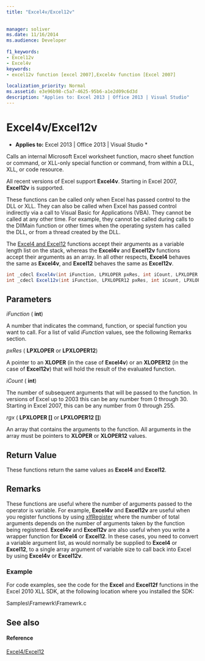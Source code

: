```yaml
---
title: "Excel4v/Excel12v"
 
 
manager: soliver
ms.date: 11/16/2014
ms.audience: Developer
 
f1_keywords:
- Excel12v
- Excel4v
keywords:
- excel12v function [excel 2007],Excel4v function [Excel 2007]
 
localization_priority: Normal
ms.assetid: e3e96b98-c5a7-4625-95b6-a1e2d09c6d3d
description: "Applies to: Excel 2013 | Office 2013 | Visual Studio"
---
```


# Excel4v/Excel12v

 * **Applies to:** Excel 2013 | Office 2013 | Visual Studio * 
  
Calls an internal Microsoft Excel worksheet function, macro sheet function or command, or XLL-only special function or command, from within a DLL, XLL, or code resource.
  
All recent versions of Excel support **Excel4v**. Starting in Excel 2007, **Excel12v** is supported. 
  
These functions can be called only when Excel has passed control to the DLL or XLL. They can also be called when Excel has passed control indirectly via a call to Visual Basic for Applications (VBA). They cannot be called at any other time. For example, they cannot be called during calls to the DllMain function or other times when the operating system has called the DLL, or from a thread created by the DLL. 
  
The [Excel4 and Excel12](excel4-excel12.md) functions accept their arguments as a variable length list on the stack, whereas the **Excel4v** and **Excel12v** functions accept their arguments as an array. In all other respects, **Excel4** behaves the same as **Excel4v**, and **Excel12** behaves the same as **Excel12v**.
  
```cs
int _cdecl Excel4v(int iFunction, LPXLOPER pxRes, int iCount, LPXLOPER rgx[]);
int _cdecl Excel12v(int iFunction, LPXLOPER12 pxRes, int iCount, LPXLOPER12 rgx[]);
```

## Parameters

 _iFunction_ ( **int**)
  
A number that indicates the command, function, or special function you want to call. For a list of valid  _iFunction_ values, see the following Remarks section. 
  
 _pxRes_ ( **LPXLOPER** or **LPXLOPER12**)
  
A pointer to an **XLOPER** (in the case of **Excel4v**) or an **XLOPER12** (in the case of **Excel12v**) that will hold the result of the evaluated function.
  
 _iCount_ ( **int**)
  
The number of subsequent arguments that will be passed to the function. In versions of Excel up to 2003 this can be any number from 0 through 30. Starting in Excel 2007, this can be any number from 0 through 255.
  
 _rgx_ ( **LPXLOPER []** or **LPXLOPER12 []**)
  
An array that contains the arguments to the function. All arguments in the array must be pointers to **XLOPER** or **XLOPER12** values. 
  
## Return Value

These functions return the same values as **Excel4** and **Excel12**.
  
## Remarks

These functions are useful where the number of arguments passed to the operator is variable. For example, **Excel4v** and **Excel12v** are useful when you register functions by using [xlfRegister](xlfregister-form-1.md) where the number of total arguments depends on the number of arguments taken by the function being registered. **Excel4v** and **Excel12v** are also useful when you write a wrapper function for **Excel4** or **Excel12**. In these cases, you need to convert a variable argument list, as would normally be supplied to **Excel4** or **Excel12**, to a single array argument of variable size to call back into Excel by using **Excel4v** or **Excel12v**.
  
### Example

For code examples, see the code for the **Excel** and **Excel12f** functions in the Excel 2010 XLL SDK, at the following location where you installed the SDK: 
  
Samples\Framewrk\Framewrk.c
  
## See also

#### Reference

[Excel4/Excel12](excel4-excel12.md)

